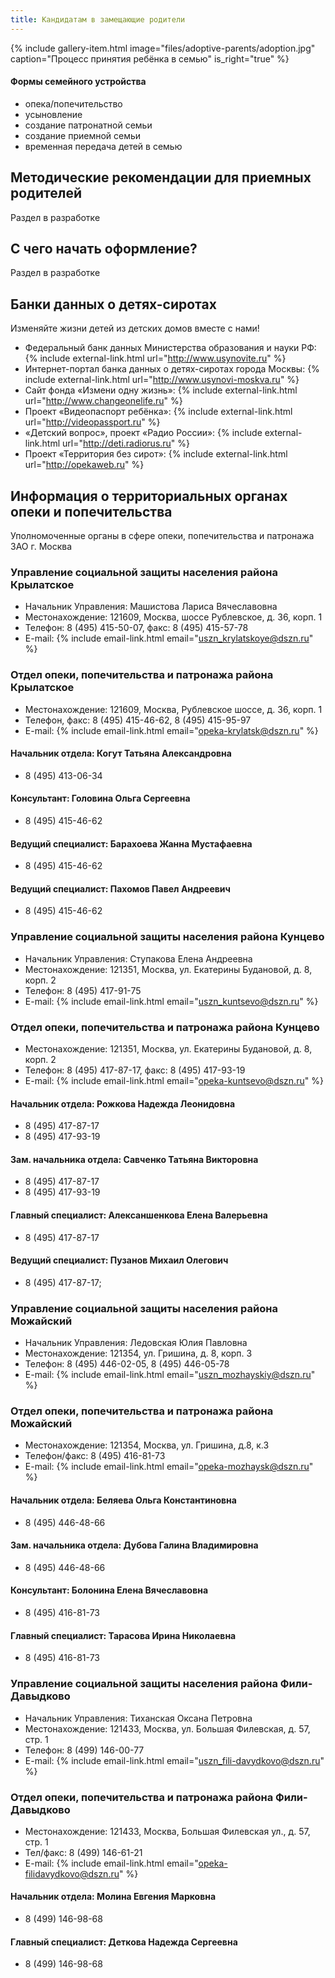 ```yaml
---
title: Кандидатам в замещающие родители
---
```


{% include gallery-item.html image="files/adoptive-parents/adoption.jpg" caption="Процесс принятия ребёнка в семью" is_right="true" %}

#### Формы семейного устройства
* опека/попечительство
* усыновление
* создание патронатной семьи
* создание приемной семьи
* временная передача детей в семью

## Методические рекомендации для приемных родителей
Раздел в разработке

## С чего начать оформление?
Раздел в разработке

## Банки данных о детях-сиротах

Изменяйте жизни детей из детских домов вместе с нами!
* Федеральный банк данных Министерства образования и науки РФ: {% include external-link.html url="http://www.usynovite.ru" %}
* Интернет-портал банка данных о детях-сиротах города Москвы: {% include external-link.html url="http://www.usynovi-moskva.ru" %}
* Сайт фонда «Измени одну жизнь»: {% include external-link.html url="http://www.changeonelife.ru" %}
* Проект «Видеопаспорт ребёнка»: {% include external-link.html url="http://videopassport.ru" %}
* «Детский вопрос», проект «Радио России»: {% include external-link.html url="http://deti.radiorus.ru" %}
* Проект «Территория без сирот»: {% include external-link.html url="http://opekaweb.ru" %}

## Информация о территориальных органах опеки и попечительства

Уполномоченные органы в сфере опеки, попечительства и патронажа ЗАО г. Москва

### Управление социальной защиты населения района Крылатское
* Начальник Управления: Машистова Лариса Вячеславовна
* Местонахождение: 121609, Москва, шоссе Рублевское, д. 36, корп. 1
* Телефон: 8 (495) 415-50-07, факс: 8 (495) 415-57-78
* E-mail: {% include email-link.html email="uszn_krylatskoye@dszn.ru" %}

### Отдел опеки, попечительства и патронажа района Крылатское
* Местонахождение: 121609, Москва, Рублевское шоссе, д. 36, корп. 1
* Телефон, факс: 8 (495) 415-46-62, 8 (495) 415-95-97
* E-mail: {% include email-link.html email="opeka-krylatsk@dszn.ru" %}

#### Начальник отдела: Когут Татьяна Александровна
* 8 (495) 413-06-34

#### Консультант: Головина Ольга Сергеевна
* 8 (495) 415-46-62

#### Ведущий специалист: Барахоева Жанна Мустафаевна
* 8 (495) 415-46-62

#### Ведущий специалист: Пахомов Павел Андреевич
* 8 (495) 415-46-62

### Управление социальной защиты населения района Кунцево
* Начальник Управления: Ступакова Елена Андреевна
* Местонахождение: 121351, Москва, ул. Екатерины Будановой, д. 8, корп. 2
* Телефон: 8 (495) 417-91-75
* E-mail: {% include email-link.html email="uszn_kuntsevo@dszn.ru" %}

### Отдел опеки, попечительства и патронажа района Кунцево
* Местонахождение: 121351, Москва, ул. Екатерины Будановой, д. 8, корп. 2
* Телефон: 8 (495) 417-87-17, факс: 8 (495) 417-93-19
* E-mail: {% include email-link.html email="opeka-kuntsevo@dszn.ru" %}

#### Начальник отдела: Рожкова Надежда Леонидовна
* 8 (495) 417-87-17
* 8 (495) 417-93-19

#### Зам. начальника отдела: Савченко Татьяна Викторовна
* 8 (495) 417-87-17
* 8 (495) 417-93-19

#### Главный специалист: Алексаншенкова Елена Валерьевна
* 8 (495) 417-87-17

#### Ведущий специалист: Пузанов Михаил Олегович
* 8 (495) 417-87-17;


### Управление социальной защиты населения района Можайский
* Начальник Управления: Ледовская Юлия Павловна
* Местонахождение: 121354, ул. Гришина, д. 8, корп. 3
* Телефон: 8 (495) 446-02-05, 8 (495) 446-05-78
* E-mail: {% include email-link.html email="uszn_mozhayskiy@dszn.ru" %}

### Отдел опеки, попечительства и патронажа района Можайский
* Местонахождение: 121354, Москва, ул. Гришина, д.8, к.3
* Телефон/факс: 8 (495) 416-81-73
* E-mail: {% include email-link.html email="opeka-mozhaysk@dszn.ru" %}

#### Начальник отдела: Беляева Ольга Константиновна
* 8 (495) 446-48-66

#### Зам. начальника отдела: Дубова Галина Владимировна
* 8 (495) 446-48-66

#### Консультант: Болонина Елена Вячеславовна
* 8 (495) 416-81-73

#### Главный специалист: Тарасова Ирина Николаевна
* 8 (495) 416-81-73


### Управление социальной защиты населения района Фили-Давыдково
* Начальник Управления: Тиханская Оксана Петровна
* Местонахождение: 121433, Москва, ул. Большая Филевская, д. 57, стр. 1
* Телефон: 8 (499) 146-00-77
* E-mail: {% include email-link.html email="uszn_fili-davydkovo@dszn.ru" %}

### Отдел опеки, попечительства и патронажа района Фили-Давыдково
* Местонахождение: 121433, Москва, Большая Филевская ул., д. 57, стр. 1
* Тел/факс: 8 (499) 146-61-21
* E-mail: {% include email-link.html email="opeka-filidavydkovo@dszn.ru" %}

#### Начальник отдела: Молина Евгения Марковна
* 8 (499) 146-98-68

#### Главный специалист: Деткова Надежда Сергеевна
* 8 (499) 146-98-68
